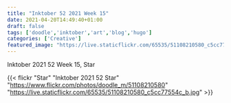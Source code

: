 ```yaml
---
title: "Inktober 52 2021 Week 15"
date: 2021-04-20T14:49:40+01:00
draft: false
tags: ['doodle','inktober','art','blog','hugo']
categories: ['Creative']
featured_image: "https://live.staticflickr.com/65535/51108210580_c5cc77554c_b.jpg"
---
```


Inktober 2021 52 Week 15, Star

{{< flickr "Star"
           "Inktober 2021 52 Star"
           "https://www.flickr.com/photos/doodle_m/51108210580"
           "https://live.staticflickr.com/65535/51108210580_c5cc77554c_b.jpg" >}}
